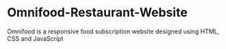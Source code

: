 # Omnifood-Restaurant-Website
Omnifood is a responsive food subscription website designed using HTML, CSS and JavaScript
